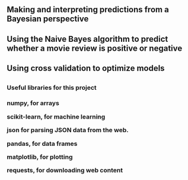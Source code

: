 <h2>Making and interpreting predictions from a Bayesian perspective<h2>
  
<h2>Using the Naive Bayes algorithm to predict whether a movie review is positive or negative<h2>
  
<h2>Using cross validation to optimize models<h2>
  
<h3>Useful libraries for this project<h3>

numpy, for arrays

scikit-learn, for machine learning

json for parsing JSON data from the web.

pandas, for data frames

matplotlib, for plotting

requests, for downloading web content
